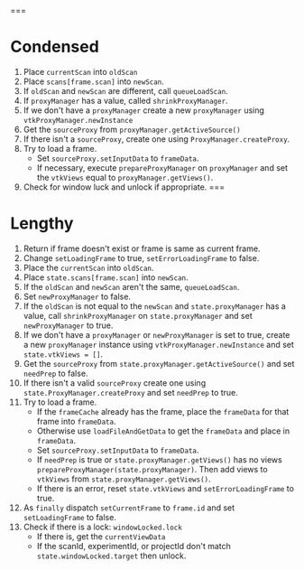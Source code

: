 ===
# Condensed
1. Place `currentScan` into `oldScan`
2. Place `scans[frame.scan]` into `newScan`.
3. If `oldScan` and `newScan` are different, call `queueLoadScan`.
4. If `proxyManager` has a value, called `shrinkProxyManager`.
5. If we don't have a `proxyManager` create a new `proxyManager` using `vtkProxyManager.newInstance`
6. Get the `sourceProxy` from `proxyManager.getActiveSource()`
7. If there isn't a `sourceProxy`, create one using `ProxyManager.createProxy`.
8. Try to load a frame.
    - Set `sourceProxy.setInputData` to `frameData`.
    - If necessary, execute `prepareProxyManager` on `proxyManager` and set the `vtkViews` equal to `proxyManager.getViews()`.
9. Check for window luck and unlock if appropriate.
===
# Lengthy
1. Return if frame doesn't exist or frame is same as current frame.
2. Change `setLoadingFrame` to true, `setErrorLoadingFrame` to false.
3. Place the `currentScan` into `oldScan`.
4. Place `state.scans[frame.scan]` into `newScan`.
5. If the `oldScan` and `newScan` aren't the same, `queueLoadScan`.
6. Set `newProxyManager` to false.
7. If the `oldScan` is not equal to the `newScan` and `state.proxyManager` has a value, call `shrinkProxyManager` on `state.proxyManager` and set `newProxyManager` to true.
8. If we don't have a `proxyManager` or `newProxyManager` is set to true, create a new `proxyManager` instance using `vtkProxyManager.newInstance` and set `state.vtkViews = []`.
9. Get the `sourceProxy` from `state.proxyManager.getActiveSource()` and set `needPrep` to false.
10. If there isn't a valid `sourceProxy` create one using `state.ProxyManager.createProxy` and set `needPrep` to true.
11. Try to load a frame.
    - If the `frameCache` already has the frame, place the `frameData` for that frame into `frameData`.
    - Otherwise use `loadFileAndGetData` to get the `frameData` and place in `frameData`.
    - Set `sourceProxy.setInputData` to `frameData`.
    - If `needPrep` is true or `state.proxyManager.getViews()` has no views `prepareProxyManager(state.proxyManager)`. Then add views to `vtkViews` from `state.proxyManager.getViews()`.
    - If there is an error, reset `state.vtkViews` and `setErrorLoadingFrame` to true.
12. As `finally` dispatch `setCurrentFrame` to `frame.id` and set `setLoadingFrame` to false.
13. Check if there is a lock: `windowLocked.lock`
    - If there is, get the `currentViewData`
    - If the scanId, experimentId, or projectId don't match `state.windowLocked.target` then unlock.